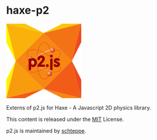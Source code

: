 haxe-p2
=======

![haxe p2 logo](https://raw.githubusercontent.com/adireddy/haxe-p2/master/logo.png)

Externs of p2.js for Haxe - A Javascript 2D physics library.



This content is released under the [MIT](http://opensource.org/licenses/MIT) License.

p2.js is maintained by [schteppe](https://github.com/schteppe).
